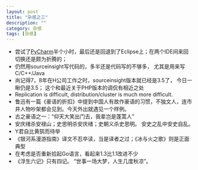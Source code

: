 ```yaml
---
layout: post
title: "杂感之三"
description: ""
category: 杂感
tags: [杂感]
---
```


- 尝试了[PyCharm](http://www.jetbrains.com/pycharm/)半个小时，最后还是回退到了Eclipse上；在两个IDE间来回切换还是颇为折腾的；
- 仍然用sourceinsight写代码的，多半还是代码写的不够多， 尤其是用来写C/C++/Java
- 尚记得7，8年在H公司工作之时，sourceinsight版本就已经是3.5了， 今日一瞅仍是3.5； 这个和最近关于PHP版本的调侃有相近之处
- Replication is difficult, distribution/cluster is much more difficult.
- 鲁迅有一篇《豪语的折扣》中提到中国人有故作豪语的习惯，不独文人，连市井人物吵架都会见到。今天外出就遇见一个样例。
- 古之豪语之一：“仰天大笑出门去，我辈岂是蓬蒿人”
- 安庆绪杀安禄山；史思明杀安庆绪；史朝义杀史思明。 安史之乱中安史自乱。
- Y君自比黄鹄而待举
- 《银河系漫游指南》译文不忍卒读，当是译者之过；《冰与火之歌》则是正面典型
- 在考虑是否重新拾起Go语言，看起来1.3比1.1改进不少
- 《浮生六记》只有四记。 “世事一场大梦，人生几度秋凉”。
